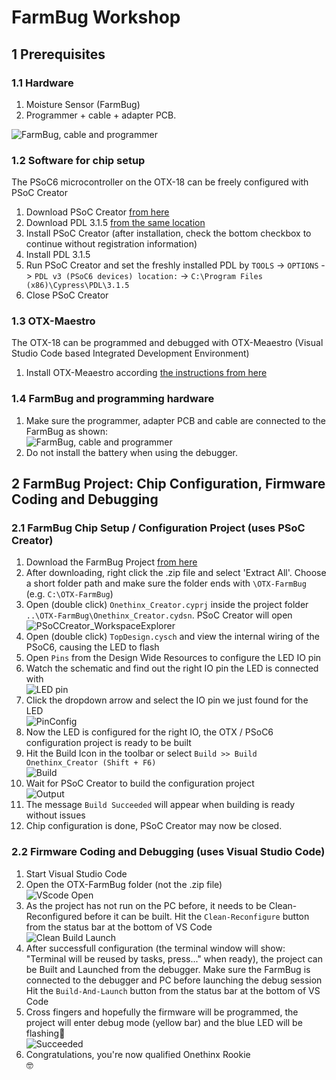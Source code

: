 # FarmBug Workshop

## 1 Prerequisites
### 1.1 Hardware
1. Moisture Sensor (FarmBug)
1. Programmer + cable + adapter PCB.

![FarmBug, cable and programmer](https://github.com/onethinx/Workshop_18May2023/blob/main/Assets/FarmBug%20&%20programmer.jpeg?raw=true)

### 1.2 Software for chip setup
The PSoC6 microcontroller on the OTX-18 can be freely configured with PSoC Creator
1. Download PSoC Creator [from here](https://drive.google.com/drive/folders/17IZQReRqCk6mNGf5SMYcHy2We6gLfeac?usp=share_link)
1. Download PDL 3.1.5 [from the same location](https://drive.google.com/drive/folders/17IZQReRqCk6mNGf5SMYcHy2We6gLfeac?usp=share_link)
1. Install PSoC Creator (after installation, check the bottom checkbox to continue without registration information)
1. Install PDL 3.1.5
1. Run PSoC Creator and set the freshly installed PDL by `TOOLS` -> `OPTIONS` -> `PDL v3 (PSoC6 devices) location:` -> `C:\Program Files (x86)\Cypress\PDL\3.1.5`
1. Close PSoC Creator

### 1.3 OTX-Maestro
The OTX-18 can be programmed and debugged with OTX-Meaestro (Visual Studio Code based Integrated Development Environment)
1. Install OTX-Meaestro according [the instructions from here](https://github.com/onethinx/OTX-Maestro-Windows)

### 1.4 FarmBug and programming hardware
1. Make sure the programmer, adapter PCB and cable are connected to the FarmBug as shown:<br>
![FarmBug, cable and programmer](https://github.com/onethinx/Workshop_18May2023/blob/main/Assets/Connection.jpg?raw=true)<br>
1. Do not install the battery when using the debugger.

## 2 FarmBug Project: Chip Configuration, Firmware Coding and Debugging

### 2.1 FarmBug Chip Setup / Configuration Project (uses PSoC Creator)

1. Download the FarmBug Project [from here](https://github.com/onethinx/Workshop_29May2023/raw/main/Assets/OTX-FarmBug.zip)
1. After downloading, right click the .zip file and select 'Extract All'. Choose a short folder path and make sure the folder ends with `\OTX-FarmBug` (e.g. `C:\OTX-FarmBug`)
1. Open (double click) `Onethinx_Creator.cyprj` inside the project folder `..\OTX-FarmBug\Onethinx_Creator.cydsn`. PSoC Creator will open<br>
![PSoCCreator_WorkspaceExplorer](https://github.com/onethinx/Workshop_29May2023/blob/main/Assets/PSoCCreator_WorkspaceExplorer.png?raw=true)<br>
1. Open (double click) `TopDesign.cysch` and view the internal wiring of the PSoC6, causing the LED to flash
1. Open `Pins` from the Design Wide Resources to configure the LED IO pin
1. Watch the schematic and find out the right IO pin the LED is connected with<br>
![LED pin](https://github.com/onethinx/Workshop_29May2023/blob/main/Assets/LEDpin.png?raw=true)<br>
1. Click the dropdown arrow and select the IO pin we just found for the LED<br>
![PinConfig](https://github.com/onethinx/Workshop_29May2023/blob/main/Assets/PinConfig.png?raw=true)<br>
1. Now the LED is configured for the right IO, the OTX / PSoC6 configuration project is ready to be built
1. Hit the Build Icon in the toolbar or select `Build >> Build Onethinx_Creator (Shift + F6)`<br>
![Build](https://github.com/onethinx/Workshop_29May2023/blob/main/Assets/Build.png?raw=true)<br>
1. Wait for PSoC Creator to build the configuration project<br>
![Output](https://github.com/onethinx/Workshop_29May2023/blob/main/Assets/Output.png?raw=true)<br>
1. The message `Build Succeeded` will appear when building is ready without issues
1. Chip configuration is done, PSoC Creator may now be closed.

### 2.2 Firmware Coding and Debugging (uses Visual Studio Code)

1. Start Visual Studio Code
1. Open the OTX-FarmBug folder (not the .zip file)<br>
![VScode Open](https://github.com/onethinx/Workshop_29May2023/blob/main/Assets/VS_Code_Open.png?raw=true)<br>
1. As the project has not run on the PC before, it needs to be Clean-Reconfigured before it can be built. Hit the `Clean-Reconfigure` button from the status bar at the bottom of VS Code<br>
![Clean Build Launch](https://github.com/onethinx/Workshop_29May2023/blob/main/Assets/Clean_Build_Launch.png?raw=true)<br>
1. After successfull configuration (the terminal window will show: "Terminal will be reused by tasks, press..." when ready), the project can be Built and Launched from the debugger. 
  Make sure the FarmBug is connected to the debugger and PC before launching the debug session
  Hit the `Build-And-Launch` button from the status bar at the bottom of VS Code
1. Cross fingers and hopefully the firmware will be programmed, the project will enter debug mode (yellow bar) and the blue LED will be flashing🎉<br>
![Succeeded](https://github.com/onethinx/Workshop_29May2023/blob/main/Assets/Succeeded.gif?raw=true)<br>
1. Congratulations, you're now qualified Onethinx Rookie<br>🤓
